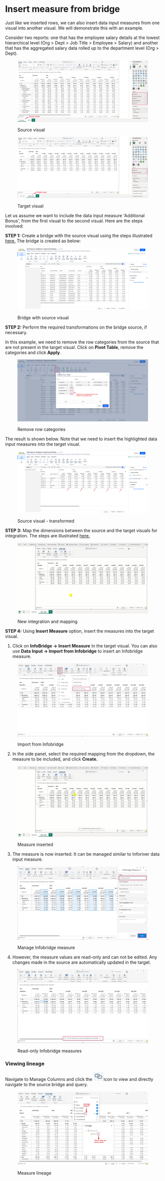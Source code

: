 # Insert measure from bridge

Just like we inserted rows, we can also insert data input measures from one visual into another visual. We will demonstrate this with an example.&#x20;

Consider two reports: one that has the employee salary details at the lowest hierarchical level (Org > Dept > Job Title > Employee > Salary) and another that has the aggregated salary data rolled up to the department level (Org > Dept).

<figure><img src="../.gitbook/assets/image (805).png" alt=""><figcaption><p>Source visual</p></figcaption></figure>

<figure><img src="../.gitbook/assets/image (806).png" alt=""><figcaption><p>Target visual</p></figcaption></figure>

Let us assume we want to include the data input measure 'Additional Bonus', from the first visual to the second visual. Here are the steps involved:

**STEP 1:** Create a bridge with the source visual using the steps illustrated [here.](create-bridge.md#id-1.-through-inforiver-console) The bridge is created as below:

<figure><img src="../.gitbook/assets/image (807).png" alt=""><figcaption><p>Bridge with source visual</p></figcaption></figure>

**STEP 2:** Perform the required transformations on the bridge source, if necessary.&#x20;

In this example, we need to remove the row categories from the source that are not present in the target visual. Click on **Pivot Table**, remove the categories and click **Apply**.

<figure><img src="../.gitbook/assets/image (808).png" alt=""><figcaption><p>Remove row categories</p></figcaption></figure>

The result is shown below. Note that we need to insert the highlighted data input measures into the target visual.

<figure><img src="../.gitbook/assets/image (809).png" alt=""><figcaption><p>Source visual - transformed</p></figcaption></figure>

**STEP 3:** Map the dimensions between the source and the target visuals for integration. The steps are illustrated [here.](insert-rows-from-bridge.md#id-2.-mapping-dimensions-between-the-reports)&#x20;

<figure><img src="../.gitbook/assets/Mapping infob.gif" alt=""><figcaption><p>New integration and mapping</p></figcaption></figure>

**STEP 4:** Using **Insert Measure** option, insert the measures into the target visual.

1. Click on **InfoBridge ->** **Insert Measure** In the target visual. You can also use **Data Input -> Import from Infobridge** to insert an Infobridge measure.

<figure><img src="../.gitbook/assets/image (813).png" alt=""><figcaption><p>Import from Infobridge</p></figcaption></figure>

2. In the side panel, select the required mapping from the dropdown, the measure to be included, and click **Create.**&#x20;

<figure><img src="../.gitbook/assets/insert measure infob.gif" alt=""><figcaption><p>Measure inserted</p></figcaption></figure>

3. The measure is now inserted. It can be managed similar to Inforiver data input measure.

<figure><img src="../.gitbook/assets/image (810).png" alt=""><figcaption><p>Manage Infobridge measure</p></figcaption></figure>

4. However, the measure values are read-only and can not be edited. Any changes made in the source are automatically updated in the target.

<figure><img src="../.gitbook/assets/image (812).png" alt=""><figcaption><p>Read-only Infobridge measures</p></figcaption></figure>

### Viewing lineage

Navigate to Manage Columns and click the <img src="../.gitbook/assets/image.png" alt="" data-size="line">icon to view and directly navigate to the source bridge and query.

<figure><img src="../.gitbook/assets/image (1).png" alt=""><figcaption><p>Measure lineage</p></figcaption></figure>
